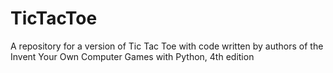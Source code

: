# TicTacToe
A repository for a version of Tic Tac Toe with code written by authors of the Invent Your Own Computer Games with Python, 4th edition
